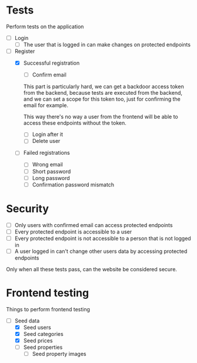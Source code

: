 # Tests

Perform tests on the application

- [ ] Login
    - [ ] The user that is logged in can make changes on protected endpoints
- [ ] Register
    - [x] Successful registration
        - [ ] Confirm email
        
        This part is particularly hard, we can get a backdoor access token from the backend, because tests are executed from the backend, and we can set a scope for this token too, just for confirming the email for example.
        
        This way there's no way a user from the frontend will be able to access these endpoints without the token.
        
        - [ ] Login after it
        - [ ] Delete user
    - [ ] Failed registrations
        - [ ] Wrong email
        - [ ] Short password
        - [ ] Long password
        - [ ] Confirmation password mismatch

# Security

- [ ] Only users with confirmed email can access protected endpoints
- [ ] Every protected endpoint is accessible to a user
- [ ] Every protected endpoint is not accessible to a person that is not logged in
- [ ] A user logged in can't change other users data by accessing protected endpoints

Only when all these tests pass, can the website be considered secure.

# Frontend testing

Things to perform frontend testing

- [ ] Seed data
    - [x] Seed users
    - [x] Seed categories
    - [x] Seed prices
    - [ ] Seed properties
        - [ ] Seed property images
